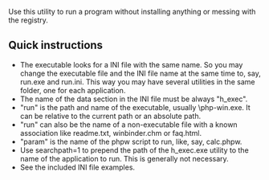 Use this utility to run a program without installing anything or messing with the registry.


Quick instructions
------------------------------------------------------------------------------

- The executable looks for a INI file with the same name. So you may change
  the executable file and the INI file name at the same time to, say, run.exe
  and run.ini. This way you may have several utilities in the same folder, one
  for each application.
- The name of the data section in the INI file must be always "h_exec".
- "run" is the path and name of the executable, usually <path>\php-win.exe. It
  can be relative to the current path or an absolute path.
- "run" can also be the name of a non-executable file with a known association
  like readme.txt, winbinder.chm or faq.html.
- "param" is the name of the phpw script to run, like, say, calc.phpw.
- Use searchpath=1 to prepend the path of the h_exec.exe utility to the name
  of the application to run. This is generally not necessary.
- See the included INI file examples.
